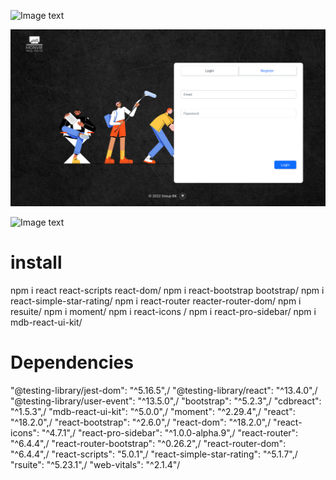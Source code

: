 

![Image text](https://github.com/rcRen/mini-movie-review-react-demoweb/blob/main/assets/localhost_3000_%20(1).png)



![Image text](https://github.com/rcRen/mini-movie-review-react-demoweb/blob/main/assets/localhost_3000_movie_436270%20(1).png)



![Image text](https://github.com/rcRen/mini-movie-review-react-demoweb/blob/main/assets/localhost_3000_movie_436270.png)

# install

npm i react react-scripts react-dom/
npm i react-bootstrap bootstrap/
npm i react-simple-star-rating/
npm i react-router reacter-router-dom/
npm i resuite/
npm i moment/
npm i react-icons /
npm i react-pro-sidebar/
npm i mdb-react-ui-kit/




# Dependencies
"@testing-library/jest-dom": "^5.16.5",/
"@testing-library/react": "^13.4.0",/
"@testing-library/user-event": "^13.5.0",/
"bootstrap": "^5.2.3",/
"cdbreact": "^1.5.3",/
"mdb-react-ui-kit": "^5.0.0",/
"moment": "^2.29.4",/
"react": "^18.2.0",/
"react-bootstrap": "^2.6.0",/
"react-dom": "^18.2.0",/
"react-icons": "^4.7.1",/
"react-pro-sidebar": "^1.0.0-alpha.9",/
"react-router": "^6.4.4",/
"react-router-bootstrap": "^0.26.2",/
"react-router-dom": "^6.4.4",/
"react-scripts": "5.0.1",/
"react-simple-star-rating": "^5.1.7",/
"rsuite": "^5.23.1",/
"web-vitals": "^2.1.4"/

